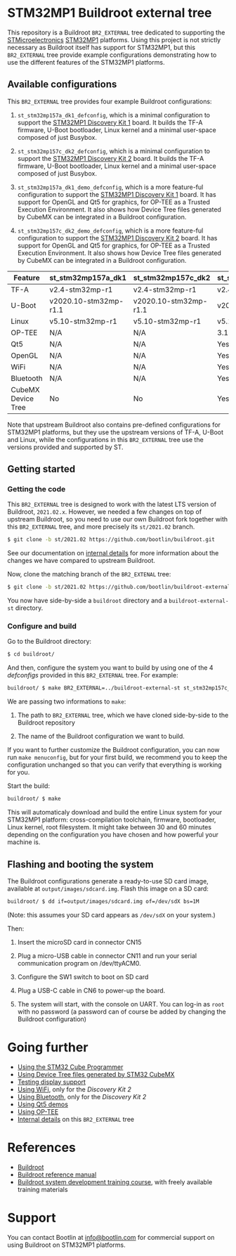 # STM32MP1 Buildroot external tree

This repository is a Buildroot `BR2_EXTERNAL` tree dedicated to
supporting the [STMicroelectronics](https://www.st.com)
[STM32MP1](https://www.st.com/en/microcontrollers-microprocessors/stm32mp1-series.html)
platforms. Using this project is not strictly necessary as Buildroot
itself has support for STM32MP1, but this `BR2_EXTERNAL` tree provide
example configurations demonstrating how to use the different features
of the STM32MP1 platforms.

## Available configurations

This `BR2_EXTERNAL` tree provides four example Buildroot
configurations:

1. `st_stm32mp157a_dk1_defconfig`, which is a minimal configuration to
   support the [STM32MP1 Discovery Kit
   1](https://www.st.com/en/evaluation-tools/stm32mp157d-dk1.html)
   board. It builds the TF-A firmware, U-Boot bootloader, Linux kernel
   and a minimal user-space composed of just Busybox.

2. `st_stm32mp157c_dk2_defconfig`, which is a minimal configuration to
   support the [STM32MP1 Discovery Kit
   2](https://www.st.com/en/evaluation-tools/stm32mp157f-dk2.html)
   board. It builds the TF-A firmware, U-Boot bootloader, Linux kernel
   and a minimal user-space composed of just Busybox.

3. `st_stm32mp157a_dk1_demo_defconfig`, which is a more feature-ful
   configuration to support the [STM32MP1 Discovery Kit
   1](https://www.st.com/en/evaluation-tools/stm32mp157d-dk1.html)
   board. It has support for OpenGL and Qt5 for graphics, for OP-TEE
   as a Trusted Execution Environment. It also shows how Device Tree
   files generated by CubeMX can be integrated in a Buildroot
   configuration.

4. `st_stm32mp157c_dk2_demo_defconfig`, which is a more feature-ful
   configuration to support the [STM32MP1 Discovery Kit
   2](https://www.st.com/en/evaluation-tools/stm32mp157f-dk2.html)
   board. It has support for OpenGL and Qt5 for graphics, for OP-TEE
   as a Trusted Execution Environment. It also shows how Device Tree
   files generated by CubeMX can be integrated in a Buildroot
   configuration.

| Feature | st_stm32mp157a_dk1 | st_stm32mp157c_dk2 | st_stm32mp157a_dk1_demo | st_stm32mp157c_dk2_demo |
| ------- | ------------------ | ------------------ | ----------------------- | ----------------------- |
| TF-A    | v2.4-stm32mp-r1 | v2.4-stm32mp-r1 | v2.4-stm32mp-r1 | v2.4-stm32mp-r1 |
| U-Boot  | v2020.10-stm32mp-r1.1 | v2020.10-stm32mp-r1.1 | v2020.10-stm32mp-r1.1 | v2020.10-stm32mp-r1.1 |
| Linux   | v5.10-stm32mp-r1 | v5.10-stm32mp-r1 | v5.10-stm32mp-r1 | v5.10-stm32mp-r1 |
| OP-TEE  | N/A | N/A | 3.12.0-stm32mp-r1 | 3.12.0-stm32mp-r1 |
| Qt5     | N/A | N/A | Yes | Yes |
| OpenGL  | N/A | N/A | Yes | Yes |
| WiFi    | N/A | N/A | Yes | Yes |
| Bluetooth | N/A | N/A | Yes | Yes |
| CubeMX Device Tree | No | No | Yes | Yes |

Note that upstream Buildroot also contains pre-defined configurations
for STM32MP1 platforms, but they use the upstream versions of TF-A,
U-Boot and Linux, while the configurations in this `BR2_EXTERNAL` tree
use the versions provided and supported by ST.

## Getting started

### Getting the code

This `BR2_EXTERNAL` tree is designed to work with the latest LTS
version of Buildroot, `2021.02.x`. However, we needed a few changes on
top of upstream Buildroot, so you need to use our own Buildroot fork
together with this `BR2_EXTERNAL` tree, and more precisely its
`st/2021.02` branch.

```bash
$ git clone -b st/2021.02 https://github.com/bootlin/buildroot.git
```

See our documentation on [internal details](docs/internals.md) for more
information about the changes we have compared to upstream Buildroot.

Now, clone the matching branch of the `BR2_EXTENAL` tree:

```bash
$ git clone -b st/2021.02 https://github.com/bootlin/buildroot-external-st.git
```

You now have side-by-side a `buildroot` directory and a
`buildroot-external-st` directory.

### Configure and build

Go to the Buildroot directory:

```bash
$ cd buildroot/
```

And then, configure the system you want to build by using one of the 4
*defconfigs* provided in this `BR2_EXTERNAL` tree. For example:

```bash
buildroot/ $ make BR2_EXTERNAL=../buildroot-external-st st_stm32mp157c_dk2_defconfig
```

We are passing two informations to `make`:

1. The path to `BR2_EXTERNAL` tree, which we have cloned side-by-side
to the Buildroot repository

2. The name of the Buildroot configuration we want to build.

If you want to further customize the Buildroot configuration, you can
now run `make menuconfig`, but for your first build, we recommend you
to keep the configuration unchanged so that you can verify that
everything is working for you.

Start the build:

```bash
buildroot/ $ make
```

This will automaticaly download and build the entire Linux system for
your STM32MP1 platform: cross-compilation toolchain, firmware,
bootloader, Linux kernel, root filesystem. It might take between 30
and 60 minutes depending on the configuration you have chosen and how
powerful your machine is.

## Flashing and booting the system

The Buildroot configurations generate a ready-to-use SD card image,
available at `output/images/sdcard.img`. Flash this image on a SD
card:

```bash
buildroot/ $ dd if=output/images/sdcard.img of=/dev/sdX bs=1M
```

(Note: this assumes your SD card appears as `/dev/sdX` on your system.)

Then:

1. Insert the microSD card in connector CN15

2. Plug a micro-USB cable in connector CN11 and run your serial
communication program on /dev/ttyACM0.

3. Configure the SW1 switch to boot on SD card

4. Plug a USB-C cable in CN6 to power-up the board.

5. The system will start, with the console on UART. You can log-in as
`root` with no password (a password can of course be added by changing
the Buildroot configuration)

# Going further

* [Using the STM32 Cube Programmer](docs/stm32cubeprogrammer.md)
* [Using Device Tree files generated by STM32 CubeMX](docs/stm32cubemx.md)
* [Testing display support](docs/display.md)
* [Using WiFi](docs/wifi.md), only for the *Discovery Kit 2*
* [Using Bluetooth](docs/bluetooth.md), only for the *Discovery Kit 2*
* [Using Qt5 demos](docs/qt5.md)
* [Using OP-TEE](docs/optee.md)
* [Internal details](docs/internals.md) on this `BR2_EXTERNAL` tree

# References

* [Buildroot](https://buildroot.org/)
* [Buildroot reference manual](https://buildroot.org/downloads/manual/manual.html)
* [Buildroot system development training
  course](https://bootlin.com/training/buildroot/), with freely
  available training materials

# Support

You can contact Bootlin at info@bootlin.com for commercial support on
using Buildroot on STM32MP1 platforms.
